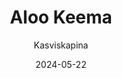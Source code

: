 ---
title: "Aloo Keema"
image: "https://vegaanibotti.lauravuo.me/2024/05/2024-05-22_small.png"
date: 2024-05-22
receipt_url: "https://kasviskapina.fi/reseptit/aloo-keema"
author: "Kasviskapina"
---